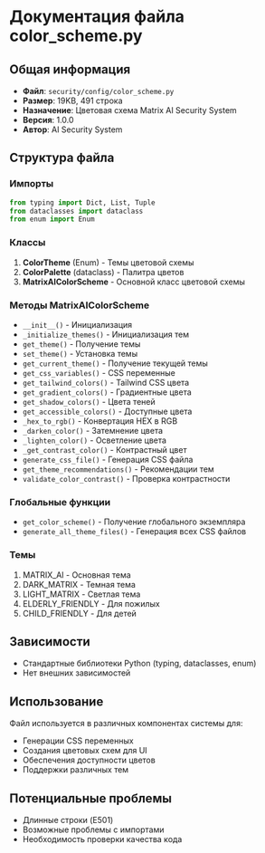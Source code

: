 # Документация файла color_scheme.py

## Общая информация
- **Файл**: `security/config/color_scheme.py`
- **Размер**: 19KB, 491 строка
- **Назначение**: Цветовая схема Matrix AI Security System
- **Версия**: 1.0.0
- **Автор**: AI Security System

## Структура файла

### Импорты
```python
from typing import Dict, List, Tuple
from dataclasses import dataclass
from enum import Enum
```

### Классы
1. **ColorTheme** (Enum) - Темы цветовой схемы
2. **ColorPalette** (dataclass) - Палитра цветов
3. **MatrixAIColorScheme** - Основной класс цветовой схемы

### Методы MatrixAIColorScheme
- `__init__()` - Инициализация
- `_initialize_themes()` - Инициализация тем
- `get_theme()` - Получение темы
- `set_theme()` - Установка темы
- `get_current_theme()` - Получение текущей темы
- `get_css_variables()` - CSS переменные
- `get_tailwind_colors()` - Tailwind CSS цвета
- `get_gradient_colors()` - Градиентные цвета
- `get_shadow_colors()` - Цвета теней
- `get_accessible_colors()` - Доступные цвета
- `_hex_to_rgb()` - Конвертация HEX в RGB
- `_darken_color()` - Затемнение цвета
- `_lighten_color()` - Осветление цвета
- `_get_contrast_color()` - Контрастный цвет
- `generate_css_file()` - Генерация CSS файла
- `get_theme_recommendations()` - Рекомендации тем
- `validate_color_contrast()` - Проверка контрастности

### Глобальные функции
- `get_color_scheme()` - Получение глобального экземпляра
- `generate_all_theme_files()` - Генерация всех CSS файлов

### Темы
1. MATRIX_AI - Основная тема
2. DARK_MATRIX - Темная тема
3. LIGHT_MATRIX - Светлая тема
4. ELDERLY_FRIENDLY - Для пожилых
5. CHILD_FRIENDLY - Для детей

## Зависимости
- Стандартные библиотеки Python (typing, dataclasses, enum)
- Нет внешних зависимостей

## Использование
Файл используется в различных компонентах системы для:
- Генерации CSS переменных
- Создания цветовых схем для UI
- Обеспечения доступности цветов
- Поддержки различных тем

## Потенциальные проблемы
- Длинные строки (E501)
- Возможные проблемы с импортами
- Необходимость проверки качества кода